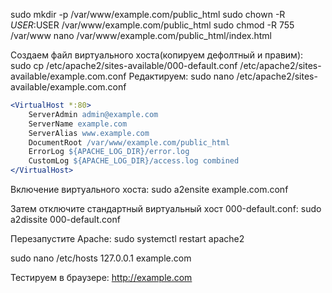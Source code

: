sudo mkdir -p /var/www/example.com/public_html
sudo chown -R $USER:$USER /var/www/example.com/public_html
sudo chmod -R 755 /var/www
nano /var/www/example.com/public_html/index.html

Создаем файл виртуального хоста(копируем дефолтный и правим):
sudo cp /etc/apache2/sites-available/000-default.conf /etc/apache2/sites-available/example.com.conf
Редактируем:
sudo nano /etc/apache2/sites-available/example.com.conf

```apache
<VirtualHost *:80>
    ServerAdmin admin@example.com
    ServerName example.com
    ServerAlias www.example.com
    DocumentRoot /var/www/example.com/public_html
    ErrorLog ${APACHE_LOG_DIR}/error.log
    CustomLog ${APACHE_LOG_DIR}/access.log combined
</VirtualHost>
```

Включение виртуального хоста:
sudo a2ensite example.com.conf

Затем отключите стандартный виртуальный хост 000-default.conf:
sudo a2dissite 000-default.conf

Перезапустите Apache:
sudo systemctl restart apache2

sudo nano /etc/hosts
127.0.0.1   example.com

Тестируем в браузере:
http://example.com
